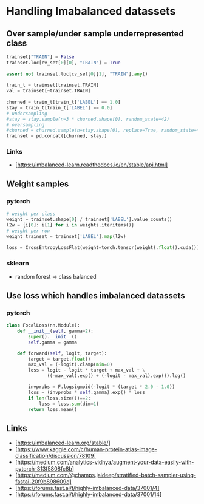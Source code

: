 # Handling Imabalanced datassets

## Over sample/under sample underrepresented class

```python
trainset["TRAIN"] = False
trainset.loc[cv_set[0][0], "TRAIN"] = True
    
assert not trainset.loc[cv_set[0][1], "TRAIN"].any()
    
train_t = trainset[trainset.TRAIN]
val = trainset[~trainset.TRAIN]
    
churned = train_t[train_t['LABEL'] == 1.0]
stay = train_t[train_t['LABEL'] == 0.0]
# undersampling
#stay = stay.sample(n=3 * churned.shape[0], random_state=42)
# oversampling
#churned = churned.sample(n=stay.shape[0], replace=True, random_state=42)
trainset = pd.concat([churned, stay])
```
 
 ### Links
 * [https://imbalanced-learn.readthedocs.io/en/stable/api.html]

## Weight samples

### pytorch

```python
# weight per class
weight = trainset.shape[0] / trainset['LABEL'].value_counts()
l2w = {i[0]: i[1] for i in weights.iteritems()}
# weight per row
weight_trainset = trainset['LABEL'].map(l2w)	
	
loss = CrossEntropyLossFlat(weight=torch.tensor(weight).float().cuda())
```

### sklearn
 
 * random forest -> class balanced

## Use loss which handles imbalanced datassets

### pytorch

```python
class FocalLoss(nn.Module):
    def __init__(self, gamma=2):
        super().__init__()
        self.gamma = gamma

    def forward(self, logit, target):
        target = target.float()
        max_val = (-logit).clamp(min=0)
        loss = logit - logit * target + max_val + \
               ((-max_val).exp() + (-logit - max_val).exp()).log()

        invprobs = F.logsigmoid(-logit * (target * 2.0 - 1.0))
        loss = (invprobs * self.gamma).exp() * loss
        if len(loss.size())==2:
            loss = loss.sum(dim=1)
        return loss.mean()
```

## Links

* [https://imbalanced-learn.org/stable/] 
* [https://www.kaggle.com/c/human-protein-atlas-image-classification/discussion/78109]
* [https://medium.com/analytics-vidhya/augment-your-data-easily-with-pytorch-313f5808fc8b]
* [https://medium.com/@champs.jaideep/stratified-batch-sampler-using-fastai-20f9b898609d]
* [https://forums.fast.ai/t/highly-imbalanced-data/37001/4]
* [https://forums.fast.ai/t/highly-imbalanced-data/37001/14]